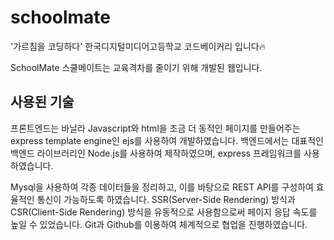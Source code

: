 # schoolmate
'가르침을 코딩하다' 한국디지털미디어고등학교 코드베이커리 입니다🔥

SchoolMate 스쿨메이트는 교육격차를 줄이기 위해 개발된 웹입니다. 

## 사용된 기술
프론트엔드는 바닐라 Javascript와 html을 조금 더 동적인 페이지를 만들어주는 express template engine인 ejs를 사용하여 개발하였습니다.
백엔드에서는 대표적인 백엔드 라이브러리인 Node.js를 사용하여 제작하였으며, express 프레임워크를 사용하였습니다. 

Mysql을 사용하여 각종 데이터들을 정리하고, 이를 바탕으로 REST API를 구성하여 효율적인 통신이 가능하도록 하였습니다.
SSR(Server-Side Rendering) 방식과 CSR(Client-Side Rendering) 방식을 유동적으로 사용함으로써 페이지 응답 속도를 높일 수 있었습니다.
Git과 Github를 이용하여 체계적으로 협업을 진행하였습니다.




